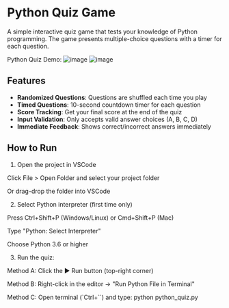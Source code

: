 # Python Quiz Game

A simple interactive quiz game that tests your knowledge of Python programming. The game presents multiple-choice questions with a timer for each question.

Python Quiz Demo: ![image](https://github.com/user-attachments/assets/0502fb1d-f977-4fdb-b0a5-9b13d852e390)
![image](https://github.com/user-attachments/assets/9160d630-19bf-4300-96f7-bbac2901d5de)


## Features

- **Randomized Questions**: Questions are shuffled each time you play
- **Timed Questions**: 10-second countdown timer for each question
- **Score Tracking**: Get your final score at the end of the quiz
- **Input Validation**: Only accepts valid answer choices (A, B, C, D)
- **Immediate Feedback**: Shows correct/incorrect answers immediately

## How to Run

1. Open the project in VSCode

Click File > Open Folder and select your project folder

Or drag-drop the folder into VSCode

2. Select Python interpreter (first time only)

Press Ctrl+Shift+P (Windows/Linux) or Cmd+Shift+P (Mac)

Type "Python: Select Interpreter"

Choose Python 3.6 or higher

3. Run the quiz:

Method A: Click the ▶️ Run button (top-right corner)

Method B: Right-click in the editor → "Run Python File in Terminal"

Method C: Open terminal (`Ctrl+``) and type: python python_quiz.py
